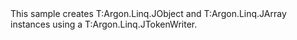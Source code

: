 <?xml version="1.0" encoding="utf-8"?>
<topic id="CreateJsonJTokenWriter" revisionNumber="1">
  <developerConceptualDocument xmlns="http://ddue.schemas.microsoft.com/authoring/2003/5" xmlns:xlink="http://www.w3.org/1999/xlink">
    <introduction>
      <para>This sample creates <codeEntityReference>T:Argon.Linq.JObject</codeEntityReference>
      and <codeEntityReference>T:Argon.Linq.JArray</codeEntityReference> instances using
      a <codeEntityReference>T:Argon.Linq.JTokenWriter</codeEntityReference>.</para>
    </introduction>
    <section>
      <title>Sample</title>
      <content>
        <code lang="cs" source="..\Src\Tests\Documentation\Samples\Linq\CreateJsonJTokenWriter.cs" region="Usage" title="Usage" />
      </content>
    </section>
  </developerConceptualDocument>
</topic>
